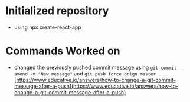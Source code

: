 # Initialized repository

- using npx create-react-app

# Commands Worked on

- changed the previously pushed commit message using `git commit --amend -m "New message"` and `git push force orign master` [https://www.educative.io/answers/how-to-change-a-git-commit-message-after-a-push](https://www.educative.io/answers/how-to-change-a-git-commit-message-after-a-push)
